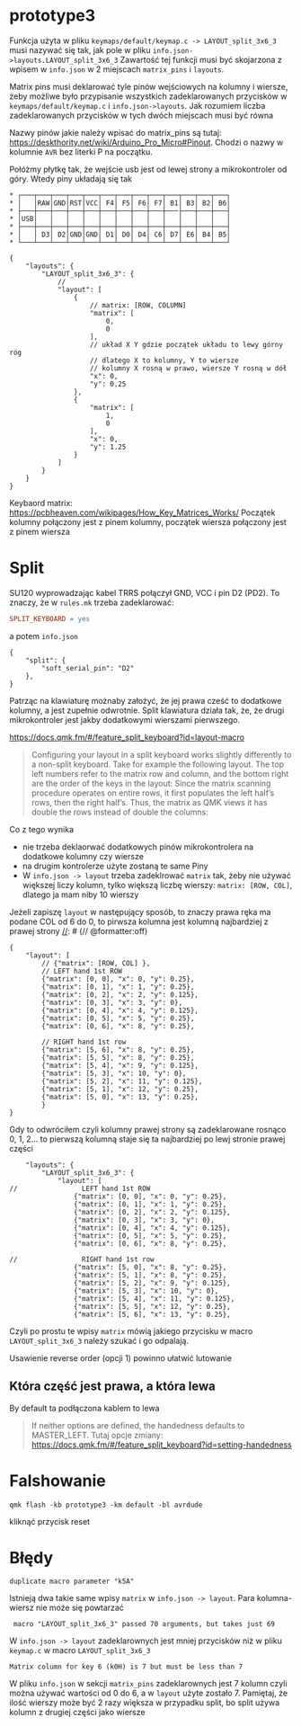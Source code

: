 # prototype3

Funkcja użyta w pliku `keymaps/default/keymap.c -> LAYOUT_split_3x6_3` musi nazywać się tak,
jak pole w pliku `info.json->layouts.LAYOUT_split_3x6_3`
Zawartość tej funkcji musi być skojarzona z wpisem w `info.json` w 2 miejscach `matrix_pins` i `layouts`.

Matrix pins musi deklarować tyle pinów wejściowych na kolumny i wiersze,
żeby możliwe było przypisanie wszystkich zadeklarowanych przycisków w `keymaps/default/keymap.c` i `info.json->layouts`.
Jak rozumiem liczba zadeklarowanych przycisków w tych dwóch miejscach musi być równa

Nazwy pinów jakie należy wpisać do matrix_pins są tutaj: https://deskthority.net/wiki/Arduino_Pro_Micro#Pinout.
Chodzi o nazwy w kolumnie `AVR` bez literki P na początku.

Połóżmy płytkę tak, że wejście usb jest od lewej strony a mikrokontroler od góry. Wtedy piny układają się tak

    * ┌───┬───┬───┬───┬───┬───┬───┬───┬───┬───┬───┬───┬───┐
    * │   │RAW│GND│RST│VCC│ F4│ F5│ F6│ F7│ B1│ B3│ B2│ B6│
    * ├───┼───┼───┼───┼───┼───┼───┼───┼───┼───├───┼───┼───┤
    * │USB│   │   │   │   │   │   │   │   │   │   │   │   │     
    * ├───┼───┼───┼───┼───┼───┼───┼───┼───┼───┼───┼───┼───┤
    * │   │ D3│ D2│GND│GND│ D1│ D0│ D4│ C6│ D7│ E6│ B4│ B5│
    * └───┴───┴───┴───┴───┴───┴───┴───┴───┴───┴───┴───┴───┘

```json5
{
    "layouts": {
        "LAYOUT_split_3x6_3": {
            // 
            "layout": [
                {
                    // matrix: [ROW, COLUMN]
                    "matrix": [
                        0,
                        0
                    ],
                    // układ X Y gdzie początek układu to lewy górny róg
                    // dlatego X to kolumny, Y to wiersze 
                    // kolumny X rosną w prawo, wiersze Y rosną w dół
                    "x": 0,
                    "y": 0.25
                },
                {
                    "matrix": [
                        1,
                        0
                    ],
                    "x": 0,
                    "y": 1.25
                }
            ]
        }
    }
}
```

Keybaord matrix: https://pcbheaven.com/wikipages/How_Key_Matrices_Works/
Początek kolumny połączony jest z pinem kolumny, początek wiersza połączony jest z pinem wiersza

# Split

SU120 wyprowadzając kabel TRRS połączył GND, VCC i pin D2 (PD2). To znaczy, że w `rules.mk` trzeba zadeklarować:

```mk
SPLIT_KEYBOARD = yes
```

a potem `info.json`

```json5
{
    "split": {
        "soft_serial_pin": "D2"
    },
}
```

Patrząc na klawiaturę możnaby założyć, że jej prawa cześć to dodatkowe kolumny, a jest zupełnie odwrotnie.
Split klawiatura działa tak, że, że drugi mikrokontroler jest jakby dodatkowymi wierszami pierwszego.

https://docs.qmk.fm/#/feature_split_keyboard?id=layout-macro

> Configuring your layout in a split keyboard works slightly differently to a non-split keyboard. Take for example the
> following layout. The top left numbers refer to the matrix row and column, and the bottom right are the order of the
> keys in the layout:
> Since the matrix scanning procedure operates on entire rows, it first populates the left half’s rows, then the right
> half’s. Thus, the matrix as QMK views it has double the rows instead of double the columns:

Co z tego wynika

- nie trzeba deklaorwać dodatkowych pinów mikrokontrolera na dodatkowe kolumny czy wiersze
- na drugim kontrolerze użyte zostaną te same Piny
- W `info.json -> layout` trzeba zadeklrować `matrix` tak, żeby nie używać większej liczy kolumn,
  tylko większą liczbę wierszy: `matrix: [ROW, COL]`, dlatego ja mam niby 10 wierszy


Jeżeli zapiszę `layout` w następujący sposób, to znaczy prawa ręka ma podane COL od 6 do 0, 
to pirwsza kolumna jest kolumną najbardziej z prawej strony
[//]: # (// @formatter:off)
```json5
{
    "layout": [
        // {"matrix": [ROW, COL] },
        // LEFT hand 1st ROW
        {"matrix": [0, 0], "x": 0, "y": 0.25},
        {"matrix": [0, 1], "x": 1, "y": 0.25},
        {"matrix": [0, 2], "x": 2, "y": 0.125},
        {"matrix": [0, 3], "x": 3, "y": 0},
        {"matrix": [0, 4], "x": 4, "y": 0.125},
        {"matrix": [0, 5], "x": 5, "y": 0.25},
        {"matrix": [0, 6], "x": 8, "y": 0.25},

        // RIGHT hand 1st row
        {"matrix": [5, 6], "x": 8, "y": 0.25},
        {"matrix": [5, 5], "x": 8, "y": 0.25},
        {"matrix": [5, 4], "x": 9, "y": 0.125},
        {"matrix": [5, 3], "x": 10, "y": 0},
        {"matrix": [5, 2], "x": 11, "y": 0.125},
        {"matrix": [5, 1], "x": 12, "y": 0.25},
        {"matrix": [5, 0], "x": 13, "y": 0.25},
        }
}
```

[//]: # (// @formatter:on )


Gdy to odwróciłem czyli kolumny prawej strony są zadeklarowane rosnąco 0, 1, 2... 
to pierwszą kolumną staje się ta najbardziej po lewj stronie prawej części 

[//]: # (// @formatter:off)
```json5
    "layouts": {
        "LAYOUT_split_3x6_3": {
            "layout": [
//                LEFT hand 1st ROW
                {"matrix": [0, 0], "x": 0, "y": 0.25},
                {"matrix": [0, 1], "x": 1, "y": 0.25},
                {"matrix": [0, 2], "x": 2, "y": 0.125},
                {"matrix": [0, 3], "x": 3, "y": 0},
                {"matrix": [0, 4], "x": 4, "y": 0.125},
                {"matrix": [0, 5], "x": 5, "y": 0.25},
                {"matrix": [0, 6], "x": 8, "y": 0.25},

//                RIGHT hand 1st row
                {"matrix": [5, 0], "x": 8, "y": 0.25},
                {"matrix": [5, 1], "x": 8, "y": 0.25},
                {"matrix": [5, 2], "x": 9, "y": 0.125},
                {"matrix": [5, 3], "x": 10, "y": 0},
                {"matrix": [5, 4], "x": 11, "y": 0.125},
                {"matrix": [5, 5], "x": 12, "y": 0.25},
                {"matrix": [5, 6], "x": 13, "y": 0.25},

```
[//]: # (// @formatter:on )

Czyli po prostu te wpisy `matrix` mówią jakiego przycisku w macro `LAYOUT_split_3x6_3` należy szukać i go odpalają.

Usawienie reverse order (opcji 1) powinno ułatwić lutowanie 

## Która część jest prawa, a która lewa

By default ta podłączona kablem to lewa

> If neither options are defined, the handedness defaults to MASTER_LEFT.
Tutaj opcje zmiany: https://docs.qmk.fm/#/feature_split_keyboard?id=setting-handedness

# Falshowanie

```shell
qmk flash -kb prototype3 -km default -bl avrdude
```

kliknąć przycisk reset

# Błędy

```shell
duplicate macro parameter "k5A"
```

Istnieją dwa takie same wpisy `matrix` w `info.json -> layout`. Para kolumna-wiersz nie może się powtarzać

```shell
 macro "LAYOUT_split_3x6_3" passed 70 arguments, but takes just 69
```

W `info.json -> layout` zadeklarownych jest mniej przycisków niż w pliku `keymap.c` w macro `LAYOUT_split_3x6_3`

```shell
Matrix column for key 6 (k0H) is 7 but must be less than 7
```

W pliku `info.json` w sekcji `matrix_pins` zadeklarownych jest 7 kolumn czyli można używać wartości od 0 do 6,
a w `layout` użyte zostało 7. 
Pamiętaj, że ilość wierszy może być 2 razy większa w przypadku split, 
bo split używa kolumn z drugiej części jako wiersze

